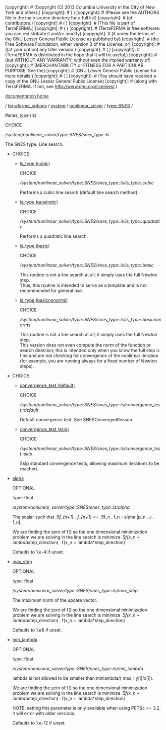 [copyright]: # (Copyright (C) 2013 Columbia University in the City of New York and others.)
[copyright]: # ( )
[copyright]: # (Please see the AUTHORS file in the main source directory for a full list)
[copyright]: # (of contributors.)
[copyright]: # ( )
[copyright]: # (This file is part of TerraFERMA.)
[copyright]: # ( )
[copyright]: # (TerraFERMA is free software: you can redistribute it and/or modify)
[copyright]: # (it under the terms of the GNU Lesser General Public License as published by)
[copyright]: # (the Free Software Foundation, either version 3 of the License, or)
[copyright]: # ((at your option) any later version.)
[copyright]: # ( )
[copyright]: # (TerraFERMA is distributed in the hope that it will be useful,)
[copyright]: # (but WITHOUT ANY WARRANTY; without even the implied warranty of)
[copyright]: # (MERCHANTABILITY or FITNESS FOR A PARTICULAR PURPOSE. See the)
[copyright]: # (GNU Lesser General Public License for more details.)
[copyright]: # ( )
[copyright]: # (You should have received a copy of the GNU Lesser General Public License)
[copyright]: # (along with TerraFERMA. If not, see <http://www.gnu.org/licenses/>.)

[documentation home](Documentation)

/ [terraferma_options](../../../../terraferma_options.md) / [system](../../../system.md) / [nonlinear_solver](../../nonlinear_solver.md) / [type::SNES](../type__SNES.md) /

#snes_type (ls)

CHOICE 

*/system/nonlinear_solver/type::SNES/snes_type::ls*

The SNES type.  Line search.

* CHOICE:
    * [ls_type (cubic)](snes_type__ls/ls_type__cubic.md "child")

        CHOICE 

        */system/nonlinear_solver/type::SNES/snes_type::ls/ls_type::cubic*

        Performs a cubic line search (default line search method).

    * [ls_type (quadratic)](snes_type__ls/ls_type__quadratic.md "child")

        CHOICE 

        */system/nonlinear_solver/type::SNES/snes_type::ls/ls_type::quadratic*

        Performs a quadratic line search.

    * [ls_type (basic)](snes_type__ls/ls_type__basic.md "child")

        CHOICE 

        */system/nonlinear_solver/type::SNES/snes_type::ls/ls_type::basic*

        This routine is not a line search at all; it simply uses the full Newton step.  
        Thus, this routine is intended to serve as a template and is not recommended for general use.

    * [ls_type (basicnonorms)](snes_type__ls/ls_type__basicnonorms.md "child")

        CHOICE 

        */system/nonlinear_solver/type::SNES/snes_type::ls/ls_type::basicnonorms*

        This routine is not a line search at all; it simply uses the full Newton step.  
        This version does not even compute the norm of the function or search direction; 
        this is intended only when you know the full step is fine and are not checking for 
        convergence of the nonlinear iteration (for example, you are running always for a 
        fixed number of Newton steps).

* CHOICE:
    * [convergence_test (default)](snes_type__ls/convergence_test__default.md "child")

        CHOICE 

        */system/nonlinear_solver/type::SNES/snes_type::ls/convergence_test::default*

        Default convergence test. See SNESConvergedReason.

    * [convergence_test (skip)](snes_type__ls/convergence_test__skip.md "child")

        CHOICE 

        */system/nonlinear_solver/type::SNES/snes_type::ls/convergence_test::skip*

        Skip standard convergence tests, allowing maximum iterations to be reached.

* [alpha](snes_type__ls/alpha.md "child")

    OPTIONAL 

    type: float

    */system/nonlinear_solver/type::SNES/snes_type::ls/alpha*

    The scalar such that .5*f_{n+1} . f_{n+1} <= .5*f_n . f_n - alpha |p_n . J . f_n|.
    
    We are finding the zero of f() so the one dimensional minimization problem we are 
    solving in the line search is minimize .5*f(x_n + lambda*step_direction) . f(x_n + lambda*step_direction)
    
    Defaults to 1.e-4 if unset.

* [max_step](snes_type__ls/max_step.md "child")

    OPTIONAL 

    type: float

    */system/nonlinear_solver/type::SNES/snes_type::ls/max_step*

    The maximum norm of the update vector.
    
    We are finding the zero of f() so the one dimensional minimization problem we are 
    solving in the line search is minimize .5*f(x_n + lambda*step_direction) . f(x_n + lambda*step_direction)
    
    Defaults to 1.e8 if unset.

* [min_lambda](snes_type__ls/min_lambda.md "child")

    OPTIONAL 

    type: float

    */system/nonlinear_solver/type::SNES/snes_type::ls/min_lambda*

    lambda is not allowed to be smaller than minlambda/( max_i y[i]/x[i]).
    
    We are finding the zero of f() so the one dimensional minimization problem we are 
    solving in the line search is minimize .5*f(x_n + lambda*step_direction) . f(x_n + lambda*step_direction)
    
    NOTE: setting this parameter is only available when using PETSc >= 3.2, it will error with older versions.
    
    Defaults to 1.e-12 if unset.

[autogenerated]: # (This file was automatically generated from the schema file:/home/cwilson/repos/github/TerraFERMA/TerraFERMA/buckettools/schemas/solvers.rng.)

